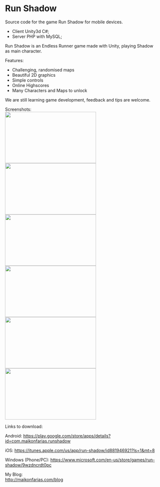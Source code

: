Run Shadow
=========

Source code for the game Run Shadow for mobile devices.
- Client Unity3d C#;
- Server PHP with MySQL;

Run Shadow is an Endless Runner game made with Unity, playing Shadow as main character.

Features:
- Challenging, randomised maps
- Beautiful 2D graphics
- Simple controls
- Online Highscores
- Many Characters and Maps to unlock

We are still learning game development, feedback and tips are welcome.

Screenshots:<br />
<a href="http://maikonfarias.com/blog/wp-content/uploads/2015/01/Screenshot_2015-01-15-02-28-56.png"><img class="alignnone wp-image-312" src="http://maikonfarias.com/blog/wp-content/uploads/2015/01/Screenshot_2015-01-15-02-28-56.png" width="300" height="169" /></a>
<a href="http://maikonfarias.com/blog/wp-content/uploads/2015/03/German_instructions.png"><img class="alignnone wp-image-310" src="http://maikonfarias.com/blog/wp-content/uploads/2015/03/German_instructions.png" width="300" height="169" /></a>
<a href="http://maikonfarias.com/blog/wp-content/uploads/2014/08/Screenshot_2014-08-31-19-45-51.png"><img class="alignnone wp-image-310" src="http://maikonfarias.com/blog/wp-content/uploads/2014/08/Screenshot_2014-08-31-19-45-51.png" width="300" height="169" /></a>
<a href="http://maikonfarias.com/blog/wp-content/uploads/2015/01/Screenshot_2015-01-15-02-29-01.png"><img class="alignnone wp-image-313" src="http://maikonfarias.com/blog/wp-content/uploads/2015/01/Screenshot_2015-01-15-02-29-01.png" width="300" height="169" /></a>
<a href="http://maikonfarias.com/blog/wp-content/uploads/2015/01/Screenshot_2015-01-15-02-29-25.png"><img class="alignnone wp-image-314" src="http://maikonfarias.com/blog/wp-content/uploads/2015/01/Screenshot_2015-01-15-02-29-25.png" width="300" height="169" /></a>
<a href="http://maikonfarias.com/blog/wp-content/uploads/2015/01/Screenshot_2015-01-15-02-29-33.png"><img class="alignnone wp-image-315" src="http://maikonfarias.com/blog/wp-content/uploads/2015/01/Screenshot_2015-01-15-02-29-33.png" width="300" height="169" /></a>

Links to download:

Android:
https://play.google.com/store/apps/details?id=com.maikonfarias.runshadow

iOS:
https://itunes.apple.com/us/app/run-shadow/id881946921?ls=1&mt=8

Windows (Phone/PC):
https://www.microsoft.com/en-us/store/games/run-shadow/9wzdncrdt0pc

My Blog:<br />
http://maikonfarias.com/blog
